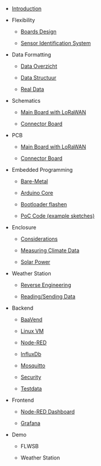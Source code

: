 * [Introduction](README.md)

* Flexibility

  * [Boards Design](flexibility/boards-design.md)

  * [Sensor Identification System](flexibility/sis.md)

* Data Formatting

  * [Data Overzicht](data-formatting/data-overzicht.md)

  * [Data Structuur](data-formatting/data-structuur.md)

  * [Real Data](data-formatting/real-data.md)

* Schematics

  * [Main Board with LoRaWAN](schematics/main-board.md)

  * [Connector Board](schematics/connector-board.md)

* PCB

  * [Main Board with LoRaWAN](printed-circuit-boards/main-board.md)

  * [Connector Board](printed-circuit-boards/connector-board.md)

* Embedded Programming

  * [Bare-Metal](embedded-programming/bare-metal.md)

  * [Arduino Core](embedded-programming/arduino-core.md)

  * [Bootloader flashen](embedded-programming/bootloader-flashen.md)

  * [PoC Code (example sketches)](embedded-programming/poc-code.md)

* Enclosure

  * [Considerations](enclosure/considerations.md)

  * [Measuring Climate Data](enclosure/measuring-climate.md)

  * [Solar Power](enclosure/solar-power.md)

* Weather Station

  * [Reverse Engineering](weather-station/reverse-engineering.md)

  * [Reading/Sending Data](weather-station/data.md)

* Backend

  * [BaaVend](backend/baavend.md)

  * [Linux VM](backend/linux-vm.md)
  
  * [Node-RED](backend/nodered.md)

  * [InfluxDb](backend/influxdb.md)

  * [Mosquitto](backend/mosquitto.md)

  * [Security](backend/security.md)

  * [Testdata](backend/testdata.md)

* Frontend

  * [Node-RED Dashboard](frontend/dashboard.md)

  * [Grafana](frontend/grafana.md)

* Demo

  * FLWSB

  * Weather Station
